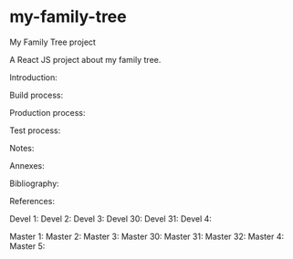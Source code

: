# my-family-tree
My Family Tree project

A React JS project about my family tree.

Introduction:

Build process:

Production process:

Test process:

Notes:

Annexes:

Bibliography:

References:

Devel 1:
Devel 2:
Devel 3:
Devel 30:
Devel 31:
Devel 4:

Master 1:
Master 2:
Master 3:
Master 30:
Master 31:
Master 32:
Master 4:
Master 5: